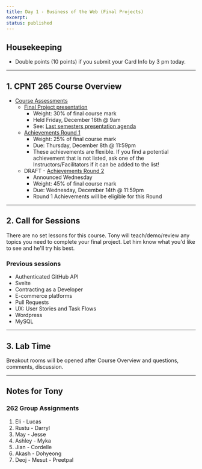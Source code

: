 ```yaml
---
title: Day 1 - Business of the Web (Final Projects)
excerpt: 
status: published
---
```


## Housekeeping
- Double points (10 points) if you submit your Card Info by 3 pm today.

---

## 1. CPNT 265 Course Overview
- [Course Assessments](/courses/cpnt-265/assessments)
  - [Final Project presentation](/courses/cpnt-265/assessments/final-project/)
    - Weight: 30% of final course mark
    - Held Friday, December 16th @ 9am
    - See: [Last semesters presentation agenda](https://sait-wbdv.github.io/)
  - [Achievements Round 1](/courses/cpnt-265/assessments/achievements-1)
    - Weight: 25% of final course mark
    - Due: Thursday, December 8th @ 11:59pm
    - These achievements are flexible. If you find a potential achievement that is not listed, ask one of the Instructors/Facilitators if it can be added to the list!
  - DRAFT - [Achievements Round 2](/courses/cpnt-265/assessments/achievements-2)
    - Announced Wednesday
    - Weight: 45% of final course mark
    - Due: Wednesday, December 14th @ 11:59pm
    - Round 1 Achievements will be eligible for this Round


---

## 2. Call for Sessions
There are no set lessons for this course. Tony will teach/demo/review any topics you need to complete your final project. Let him know what you'd like to see and he'll try his best.

### Previous sessions
- Authenticated GitHub API
- Svelte
- Contracting as a Developer
- E-commerce platforms
- Pull Requests
- UX: User Stories and Task Flows
- Wordpress
- MySQL

---

## 3. Lab Time
Breakout rooms will be opened after Course Overview and questions, comments, discussion.

---

## Notes for Tony
### 262 Group Assignments
1. Eli - Lucas
2. Rustu - Darryl
3. May - Jesse
4. Ashley - Myka
5. Jian - Cordelle
6. Akash - Dohyeong
7. Deoj - Mesut - Preetpal